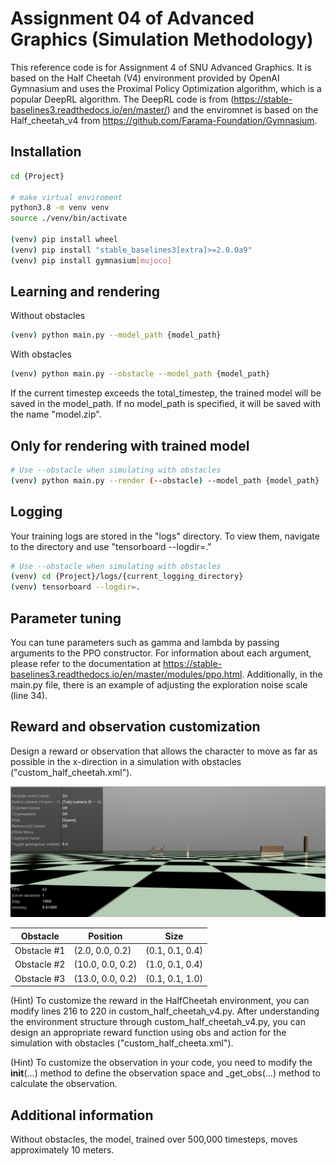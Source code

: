# Assignment 04 of Advanced Graphics (Simulation Methodology)

This reference code is for Assignment 4 of SNU Advanced Graphics. It is based on the Half Cheetah (V4) environment provided by OpenAI Gymnasium and uses the Proximal Policy Optimization algorithm, which is a popular DeepRL algorithm. The DeepRL code is from (https://stable-baselines3.readthedocs.io/en/master/) and the enviromnet is based on the Half_cheetah_v4 from https://github.com/Farama-Foundation/Gymnasium.


## Installation 

```bash
cd {Project}

# make virtual enviroment 
python3.8 -m venv venv
source ./venv/bin/activate
 
(venv) pip install wheel
(venv) pip install "stable_baselines3[extra]>=2.0.0a9"
(venv) pip install gymnasium[mujoco]

```

## Learning and rendering

Without obstacles
```bash
(venv) python main.py --model_path {model_path}
```

With obstacles
```bash
(venv) python main.py --obstacle --model_path {model_path}
```

If the current timestep exceeds the total_timestep, the trained model will be saved in the model_path. If no model_path is specified, it will be saved with the name "model.zip".

## Only for rendering with trained model

```bash
# Use --obstacle when simulating with obstacles
(venv) python main.py --render (--obstacle) --model_path {model_path}
```

## Logging

Your training logs are stored in the "logs" directory. To view them, navigate to the directory and use "tensorboard --logdir=."
```bash
# Use --obstacle when simulating with obstacles
(venv) cd {Project}/logs/{current_logging_directory}
(venv) tensorboard --logdir=.
```

## Parameter tuning 

You can tune parameters such as gamma and lambda by passing arguments to the PPO constructor. For information about each argument, please refer to the documentation at https://stable-baselines3.readthedocs.io/en/master/modules/ppo.html. Additionally, in the main.py file, there is an example of adjusting the exploration noise scale (line 34).

## Reward and observation customization 

Design a reward or observation that allows the character to move as far as possible in the x-direction in a simulation with obstacles ("custom_half_cheetah.xml"). 

![Simulation with obstacles](./Picture.png)

| Obstacle       | Position                               | Size                                           |
|------------|-------------------------------------------|------------------------------------------------|
| Obstacle #1 | (2.0, 0.0, 0.2) | (0.1, 0.1, 0.4) |
| Obstacle #2 | (10.0, 0.0, 0.2) | (1.0, 0.1, 0.4) |
| Obstacle #3 | (13.0, 0.0, 0.2) | (0.1, 0.1, 1.0) |


(Hint) To customize the reward in the HalfCheetah environment, you can modify lines 216 to 220 in custom_half_cheetah_v4.py. After understanding the environment structure through custom_half_cheetah_v4.py, you can design an appropriate reward function using obs and action for the simulation with obstacles ("custom_half_cheeta.xml").

(Hint) To customize the observation in your code, you need to modify the __init__(...) method to define the observation space and _get_obs(...) method to calculate the observation.

## Additional information 

Without obstacles, the model, trained over 500,000 timesteps, moves approximately 10 meters.


